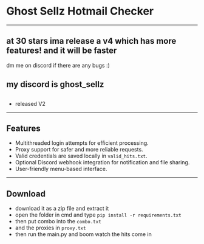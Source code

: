 # Ghost Sellz Hotmail Checker
---
## at 30 stars ima release a v4 which has more features! and it will be faster
dm me on discord if there are any bugs :)

my discord is ghost_sellz
---
##
- released V2
---
## Features
- Multithreaded login attempts for efficient processing.
- Proxy support for safer and more reliable requests.
- Valid credentials are saved locally in `valid_hits.txt`.
- Optional Discord webhook integration for notification and file sharing.
- User-friendly menu-based interface.
---

## Download
- download it as a zip file and extract it
- open the folder in cmd and type `pip install -r requirements.txt`
- then put combo into the `combo.txt`
- and the proxies in `proxy.txt`
- then run the main.py and boom watch the hits come in


